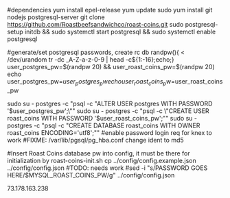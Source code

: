 #dependencies
yum install epel-release
yum update
sudo yum install git nodejs postgresql-server
git clone https://github.com/Roastbeefsandwichco/roast-coins.git
sudo postgresql-setup initdb && sudo systemctl start postgresql && sudo systemctl enable postgresql

#generate/set postgresql passwords, create rc db
randpw(){ < /dev/urandom tr -dc _A-Z-a-z-0-9 | head -c${1:-16};echo;}
user_postgres_pw=$(randpw 20) && user_roast_coins_pw=$(randpw 20)
echo user_postgres_pw=$user_postgres_pw
echo user_roast_coins_pw=$user_roast_coins_pw

sudo su - postgres -c "psql -c \"ALTER USER postgres WITH PASSWORD '$user_postgres_pw';\""
sudo su - postgres -c "psql -c \"CREATE USER roast_coins WITH PASSWORD '$user_roast_coins_pw';\""
sudo su - postgres -c "psql -c \"CREATE DATABASE roast_coins WITH OWNER roast_coins ENCODING='utf8';\""
#enable password login req for knex to work
#FIXME: /var/lib/pgsql/pg_hba.conf change ident to md5

#Insert Roast Coins database pw into config, it must be there for initialization by roast-coins-init.sh
cp ../config/config.example.json ../config/config.json
#TODO: needs work
#sed -i "s/PASSWORD GOES HERE/$MYSQL_ROAST_COINS_PW/g" ../config/config.json


73.178.163.238